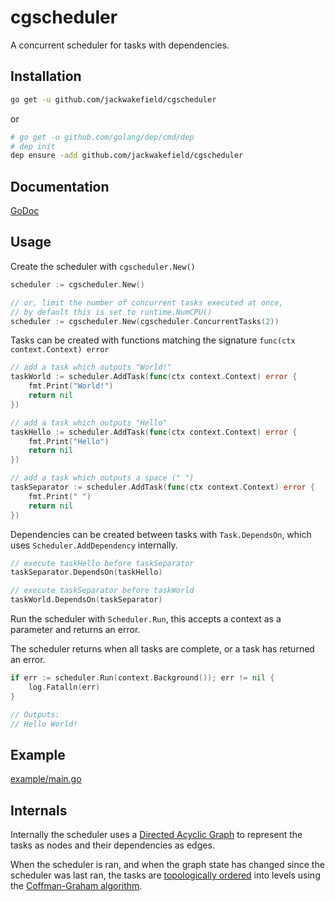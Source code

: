 # cgscheduler

A concurrent scheduler for tasks with dependencies.

## Installation

```bash
go get -u github.com/jackwakefield/cgscheduler
```

or 

```bash
# go get -u github.com/golang/dep/cmd/dep
# dep init
dep ensure -add github.com/jackwakefield/cgscheduler
```

## Documentation

[GoDoc](http://godoc.org/github.com/jackwakefield/cgscheduler)

## Usage

Create the scheduler with `cgscheduler.New()`

```go
scheduler := cgscheduler.New()

// or, limit the number of concurrent tasks executed at once,
// by default this is set to runtime.NumCPU()
scheduler := cgscheduler.New(cgscheduler.ConcurrentTasks(2))
```

Tasks can be created with functions matching the signature `func(ctx context.Context) error` 

```go
// add a task which outputs "World!"
taskWorld := scheduler.AddTask(func(ctx context.Context) error {
    fmt.Print("World!")
    return nil
})

// add a task which outputs "Hello"
taskHello := scheduler.AddTask(func(ctx context.Context) error {
    fmt.Print("Hello")
    return nil
})

// add a task which outputs a space (" ")
taskSeparator := scheduler.AddTask(func(ctx context.Context) error {
    fmt.Print(" ")
    return nil
})
```

Dependencies can be created between tasks with `Task.DependsOn`, which uses `Scheduler.AddDependency` internally.

```go
// execute taskHello before taskSeparator
taskSeparator.DependsOn(taskHello)

// execute taskSeparator before taskWorld
taskWorld.DependsOn(taskSeparator)
```

Run the scheduler with `Scheduler.Run`, this accepts a context as a parameter and returns an error.

The scheduler returns when all tasks are complete, or a task has returned an error.

```go
if err := scheduler.Run(context.Background()); err != nil {
    log.Fatalln(err)
}

// Outputs:
// Hello World!
```

## Example

[example/main.go](https://github.com/jackwakefield/cgscheduler/blob/master/example/main.go)

## Internals

Internally the scheduler uses a [Directed Acyclic Graph](https://github.com/jackwakefield/graff) to represent the tasks as nodes and their dependencies as edges.

When the scheduler is ran, and when the graph state has changed since the scheduler was last ran, the tasks are [topologically ordered](https://en.wikipedia.org/wiki/Topological_order) into levels using the [Coffman-Graham algorithm](https://en.wikipedia.org/wiki/Coffman–Graham_algorithm).